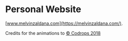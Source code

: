 # Personal Website

[www.melvinzaldana.com](https://melvinzaldana.com/).

Credits for the animations to [© Codrops 2018](http://www.codrops.com)





